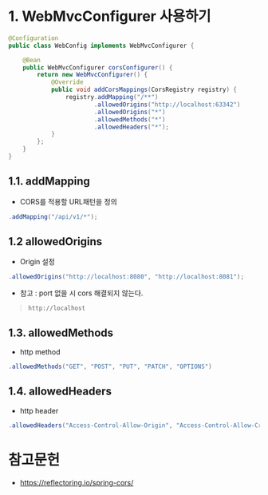
# 1. WebMvcConfigurer 사용하기
```java
@Configuration
public class WebConfig implements WebMvcConfigurer {

    @Bean
    public WebMvcConfigurer corsConfigurer() {
        return new WebMvcConfigurer() {
            @Override
            public void addCorsMappings(CorsRegistry registry) {
                registry.addMapping("/**")
                        .allowedOrigins("http://localhost:63342")
                        .allowedOrigins("*")
                        .allowedMethods("*")
                        .allowedHeaders("*"); 
            }
        };
    }
}
```
## 1.1. addMapping
- CORS를 적용할 URL패턴을 정의
```java
.addMapping("/api/v1/*");
```

## 1.2 allowedOrigins
- Origin 설정
```java
.allowedOrigins("http://localhost:8080", "http://localhost:8081");
```
- 참고 : port 없을 시 cors 해결되지 않는다. 
 > `http://localhost`

## 1.3. allowedMethods
- http method
```java
.allowedMethods("GET", "POST", "PUT", "PATCH", "OPTIONS")  
```

## 1.4. allowedHeaders
- http header
```java
.allowedHeaders("Access-Control-Allow-Origin", "Access-Control-Allow-Credentials");

```

# 참고문헌
- https://reflectoring.io/spring-cors/